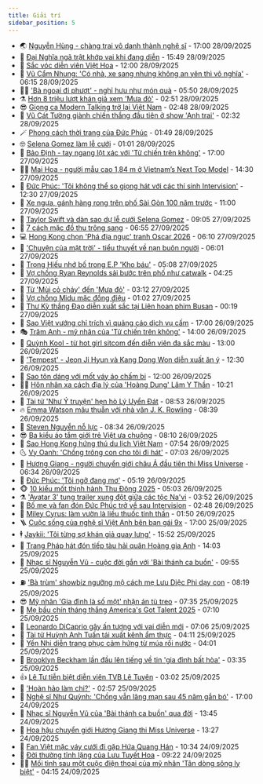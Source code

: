```yaml
---
title: Giải trí
sidebar_position: 5
---
```


<!-- vnexpress-giai-tri:START -->
- 🌏 [Nguyễn Hùng - chàng trai vô danh thành nghệ sĩ](https://vnexpress.net/nguyen-hung-chang-trai-vo-danh-thanh-nghe-si-4944624.html) - 17:00 28/09/2025
- 💫 [Đại Nghĩa ngã trật khớp vai khi đang diễn](https://vnexpress.net/dai-nghia-nga-trat-khop-vai-khi-dang-dien-4944726.html) - 15:49 28/09/2025
- 🌮 [Sắc vóc diễn viên Việt Hoa](https://vnexpress.net/sac-voc-dien-vien-viet-hoa-4944664.html) - 12:00 28/09/2025
- 🧠 [Vũ Cẩm Nhung: &#39;Có nhà, xe sang nhưng không an yên thì vô nghĩa&#39;](https://vnexpress.net/vu-cam-nhung-co-nha-xe-sang-nhung-khong-an-yen-thi-vo-nghia-4943537.html) - 06:15 28/09/2025
- 👨‍🏫 [&#39;Bà ngoại đi phượt&#39; - nghỉ hưu như món quà](https://vnexpress.net/ba-ngoai-di-phuot-nghi-huu-nhu-mon-qua-4944561.html) - 05:50 28/09/2025
- ⚗️ [Hơn 8 triệu lượt khán giả xem &#39;Mưa đỏ&#39;](https://vnexpress.net/hon-8-trieu-luot-khan-gia-xem-mua-do-4944569.html) - 02:51 28/09/2025
- 😎 [Giọng ca Modern Talking trở lại Việt Nam](https://vnexpress.net/giong-ca-modern-talking-tro-lai-viet-nam-4944574.html) - 02:48 28/09/2025
- 🫣 [Vũ Cát Tường giành chiến thắng đầu tiên ở show &#39;Anh trai&#39;](https://vnexpress.net/vu-cat-tuong-gianh-chien-thang-dau-tien-o-show-anh-trai-4944549.html) - 02:32 28/09/2025
- 🪄 [Phong cách thời trang của Đức Phúc](https://vnexpress.net/phong-cach-thoi-trang-cua-duc-phuc-4943475.html) - 01:49 28/09/2025
- 🤓 [Selena Gomez làm lễ cưới](https://vnexpress.net/selena-gomez-lam-le-cuoi-4944543.html) - 01:01 28/09/2025
- 🫶 [Bảo Định - tay ngang lột xác với &#39;Tử chiến trên không&#39;](https://vnexpress.net/bao-dinh-tay-ngang-lot-xac-voi-tu-chien-tren-khong-4943369.html) - 17:00 27/09/2025
- 🧑‍🏫 [Mai Hoa - người mẫu cao 1,84 m ở Vietnam’s Next Top Model](https://vnexpress.net/mai-hoa-nguoi-mau-cao-1-84-m-o-vietnam-s-next-top-model-4944471.html) - 14:30 27/09/2025
- 🦄 [Đức Phúc: &#39;Tôi không thể so giọng hát với các thí sinh Intervision&#39;](https://vnexpress.net/duc-phuc-toi-khong-the-so-giong-hat-voi-cac-thi-sinh-intervision-4944028.html) - 12:30 27/09/2025
- 💫 [Xe ngựa, gánh hàng rong trên phố Sài Gòn 100 năm trước](https://vnexpress.net/xe-ngua-ganh-hang-rong-tren-pho-sai-gon-100-nam-truoc-4944359.html) - 11:00 27/09/2025
- 🎊 [Taylor Swift và dàn sao dự lễ cưới Selena Gomez](https://vnexpress.net/taylor-swift-va-dan-sao-du-le-cuoi-selena-gomez-4944388.html) - 09:05 27/09/2025
- 👹 [7 cách mặc đồ thu trông sang](https://vnexpress.net/7-cach-mac-do-thu-trong-sang-4943233.html) - 06:55 27/09/2025
- 💻 [Hong Kong chọn &#39;Phá địa ngục&#39; tranh Oscar 2026](https://vnexpress.net/hong-kong-chon-pha-dia-nguc-tranh-oscar-2026-4944342.html) - 06:10 27/09/2025
- 🤡 [&#39;Chuyện của mặt trời&#39; - tiểu thuyết về nạn buôn người](https://vnexpress.net/chuyen-cua-mat-troi-tieu-thuyet-ve-nan-buon-nguoi-4942759.html) - 06:01 27/09/2025
- 🥰 [Trọng Hiếu nhớ bố trong E.P &#39;Kho báu&#39;](https://vnexpress.net/trong-hieu-nho-bo-trong-e-p-kho-bau-4944045.html) - 05:08 27/09/2025
- 🚀 [Vợ chồng Ryan Reynolds sải bước trên phố như catwalk](https://vnexpress.net/vo-chong-ryan-reynolds-sai-buoc-tren-pho-nhu-catwalk-4944317.html) - 04:25 27/09/2025
- 📝 [Từ &#39;Mùi cỏ cháy&#39; đến &#39;Mưa đỏ&#39;](https://vnexpress.net/tu-mui-co-chay-den-mua-do-4941134.html) - 03:12 27/09/2025
- 🐲 [Vợ chồng Midu mặc đồng điệu](https://vnexpress.net/vo-chong-midu-mac-dong-dieu-4944135.html) - 01:02 27/09/2025
- 🎃 [Thư Kỳ thắng Đạo diễn xuất sắc tại Liên hoan phim Busan](https://vnexpress.net/thu-ky-thang-dao-dien-xuat-sac-tai-lien-hoan-phim-busan-4944238.html) - 00:19 27/09/2025
- 🤠 [Sao Việt vướng chỉ trích vì quảng cáo dịch vụ cấm](https://vnexpress.net/sao-viet-vuong-chi-trich-vi-quang-cao-dich-vu-cam-4942915.html) - 17:00 26/09/2025
- 🎭 [Trâm Anh - mỹ nhân của &#39;Tử chiến trên không&#39;](https://vnexpress.net/tram-anh-my-nhan-cua-tu-chien-tren-khong-4944138.html) - 14:00 26/09/2025
- 🧰 [Quỳnh Kool - từ hot girl sitcom đến diễn viên đa sắc màu](https://vnexpress.net/quynh-kool-tu-hot-girl-sitcom-den-dien-vien-da-sac-mau-4943673.html) - 13:00 26/09/2025
- 🦍 [&#39;Tempest&#39; - Jeon Ji Hyun và Kang Dong Won diễn xuất ăn ý](https://vnexpress.net/giai-tri/phim/thu-vien-phim/tempest-839) - 12:30 26/09/2025
- 🌝 [Sao tôn dáng với mốt váy áo chấm bi](https://vnexpress.net/sao-ton-dang-voi-mot-vay-ao-cham-bi-4940696.html) - 12:00 26/09/2025
- 🧑‍💻 [Hôn nhân xa cách địa lý của &#39;Hoàng Dung&#39; Lâm Y Thần](https://vnexpress.net/hon-nhan-xa-cach-dia-ly-cua-hoang-dung-lam-y-than-4944151.html) - 10:21 26/09/2025
- 🥸 [Tài tử &#39;Như Ý truyện&#39; hẹn hò Lý Uyển Đát](https://vnexpress.net/tai-tu-nhu-y-truyen-hen-ho-ly-uyen-dat-4944080.html) - 08:53 26/09/2025
- 🔥 [Emma Watson mâu thuẫn với nhà văn J. K. Rowling](https://vnexpress.net/emma-watson-mau-thuan-voi-nha-van-j-k-rowling-4943893.html) - 08:39 26/09/2025
- 🐎 [Steven Nguyễn nỗ lực](https://vnexpress.net/steven-nguyen-no-luc-4942790.html) - 08:34 26/09/2025
- 😎 [Ba kiểu áo tắm giới trẻ Việt ưa chuộng](https://vnexpress.net/ba-kieu-ao-tam-gioi-tre-viet-ua-chuong-4885486.html) - 08:10 26/09/2025
- 🦄 [Sao Hong Kong hứng thú du lịch Việt Nam](https://vnexpress.net/sao-hong-kong-hung-thu-du-lich-viet-nam-4943991.html) - 07:54 26/09/2025
- 🌜 [Vy Oanh: &#39;Chồng trông con cho tôi đi hát&#39;](https://vnexpress.net/vy-oanh-chong-trong-con-cho-toi-di-hat-4943845.html) - 07:03 26/09/2025
- 🚦 [Hương Giang - người chuyển giới châu Á đầu tiên thi Miss Universe](https://vnexpress.net/huong-giang-nguoi-chuyen-gioi-chau-a-dau-tien-thi-miss-universe-4943609.html) - 06:34 26/09/2025
- 🧐 [Đức Phúc: &#39;Tôi ngỡ đang mơ&#39;](https://vnexpress.net/duc-phuc-toi-ngo-dang-mo-4943934.html) - 05:19 26/09/2025
- 🐵 [10 kiểu mốt thịnh hành Thu Đông 2025](https://vnexpress.net/10-kieu-mot-thinh-hanh-thu-dong-2025-4928748.html) - 05:03 26/09/2025
- ⚗️ [&#39;Avatar 3&#39; tung trailer xung đột giữa các tộc Na&#39;vi](https://vnexpress.net/avatar-3-tung-trailer-xung-dot-giua-cac-toc-na-vi-4943814.html) - 03:52 26/09/2025
- 👺 [Bố mẹ và fan đón Đức Phúc trở về sau Intervision](https://vnexpress.net/bo-me-va-fan-don-duc-phuc-tro-ve-sau-intervision-4943862.html) - 02:48 26/09/2025
- 🌊 [Miley Cyrus: làm vườn là liều thuốc tinh thần](https://vnexpress.net/miley-cyrus-lam-vuon-la-lieu-thuoc-tinh-than-4942465.html) - 01:50 26/09/2025
- 🪜 [Cuộc sống của nghệ sĩ Việt Anh bên bạn gái 9x](https://vnexpress.net/cuoc-song-cua-nghe-si-viet-anh-ben-ban-gai-9x-4943578.html) - 17:00 25/09/2025
- 🕴 [Jaykii: &#39;Tôi từng sợ khán giả quay lưng&#39;](https://vnexpress.net/jaykii-toi-tung-so-khan-gia-quay-lung-4943736.html) - 15:52 25/09/2025
- 💃 [Trang Pháp hát đón tiếp tàu hải quân Hoàng gia Anh](https://vnexpress.net/trang-phap-hat-don-tiep-tau-hai-quan-hoang-gia-anh-4943619.html) - 14:03 25/09/2025
- 🦄 [Nhạc sĩ Nguyễn Vũ - cuộc đời gắn với &#39;Bài thánh ca buồn&#39;](https://vnexpress.net/nhac-si-nguyen-vu-cuoc-doi-gan-voi-bai-thanh-ca-buon-4943602.html) - 09:55 25/09/2025
- ⛽️ [&#39;Bà trùm&#39; showbiz ngưỡng mộ cách mẹ Lưu Diệc Phi dạy con](https://vnexpress.net/ba-trum-showbiz-nguong-mo-cach-me-luu-diec-phi-day-con-4943504.html) - 08:19 25/09/2025
- 😎 [Mỹ nhân &#39;Gia đình là số một&#39; nhận án tù treo](https://vnexpress.net/my-nhan-gia-dinh-la-so-mot-nhan-an-tu-treo-4943599.html) - 07:35 25/09/2025
- 🌊 [Mẹ bầu chín tháng thắng America&#39;s Got Talent 2025](https://vnexpress.net/me-bau-chin-thang-thang-america-s-got-talent-2025-4943447.html) - 07:10 25/09/2025
- 🐲 [Leonardo DiCaprio gây ấn tượng với vai diễn mới](https://vnexpress.net/leonardo-dicaprio-gay-an-tuong-voi-vai-dien-moi-4943394.html) - 07:06 25/09/2025
- 💂 [Tài tử Huỳnh Anh Tuấn tái xuất kênh ẩm thực](https://vnexpress.net/tai-tu-huynh-anh-tuan-tai-xuat-kenh-am-thuc-4941778.html) - 04:11 25/09/2025
- 🙉 [Yến Nhi diễn trang phục cảm hứng từ múa rối nước](https://vnexpress.net/yen-nhi-dien-trang-phuc-cam-hung-tu-mua-roi-nuoc-4943412.html) - 04:01 25/09/2025
- 💪 [Brooklyn Beckham lần đầu lên tiếng về tin &#39;gia đình bất hòa&#39;](https://vnexpress.net/brooklyn-beckham-lan-dau-len-tieng-ve-tin-gia-dinh-bat-hoa-4943373.html) - 03:35 25/09/2025
- 👍 [Lê Tư tiễn biệt diễn viên TVB Lê Tuyên](https://vnexpress.net/le-tu-tien-biet-dien-vien-tvb-le-tuyen-4943435.html) - 03:02 25/09/2025
- 💪 [&#39;Hoàn hảo làm chi?&#39;](https://vnexpress.net/hoan-hao-lam-chi-4942458.html) - 02:57 25/09/2025
- 💄 [Nghệ sĩ Như Quỳnh: &#39;Chồng vẫn lãng mạn sau 45 năm gắn bó&#39;](https://vnexpress.net/nghe-si-nhu-quynh-chong-van-lang-man-sau-45-nam-gan-bo-4940363.html) - 17:00 24/09/2025
- 🦩 [Nhạc sĩ Nguyễn Vũ của &#39;Bài thánh ca buồn&#39; qua đời](https://vnexpress.net/nhac-si-nguyen-vu-cua-bai-thanh-ca-buon-qua-doi-4943291.html) - 13:45 24/09/2025
- 🥸 [Hoa hậu chuyển giới Hương Giang thi Miss Universe](https://vnexpress.net/hoa-hau-chuyen-gioi-huong-giang-thi-miss-universe-4943281.html) - 13:27 24/09/2025
- 🧰 [Fan Việt mặc váy cưới đi gặp Hứa Quang Hán](https://vnexpress.net/fan-viet-mac-vay-cuoi-di-gap-hua-quang-han-4943239.html) - 10:34 24/09/2025
- 💼 [Đời thường tĩnh lặng của Lưu Tuyết Hoa](https://vnexpress.net/doi-thuong-tinh-lang-cua-luu-tuyet-hoa-4943077.html) - 09:22 24/09/2025
- 🧑‍💻 [Mối tình sau một cuộc điện thoại của mỹ nhân &#39;Tân dòng sông ly biệt&#39;](https://vnexpress.net/moi-tinh-sau-mot-cuoc-dien-thoai-cua-my-nhan-tan-dong-song-ly-biet-4942955.html) - 04:15 24/09/2025<!-- vnexpress-giai-tri:END -->
